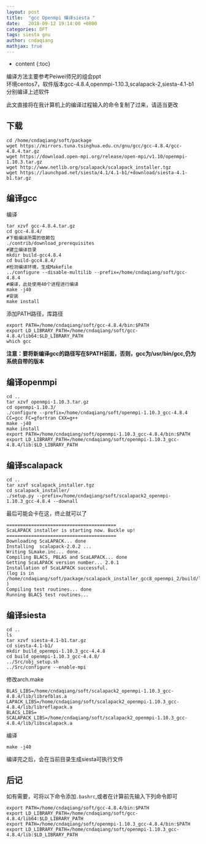 ```yaml
---
layout: post
title:  "gcc Openmpi 编译siesta "
date:   2018-09-12 19:14:00 +0800
categories: DFT
tags: siesta gnu
author: cndaqiang
mathjax: true
---
```

* content
{:toc}

编译方法主要参考Peiwei师兄的组会ppt<br>
环境centos7，软件版本gcc-4.8.4,openmpi-1.10.3,scalapack-2,siesta-4.1-b1<br>
分别编译上述软件





此文直接将在我计算机上的编译过程输入的命令复制了过来，请适当更改
## 下载
```
cd /home/cndaqiang/soft/package
wget https://mirrors.tuna.tsinghua.edu.cn/gnu/gcc/gcc-4.8.4/gcc-4.8.4.tar.gz
wget https://download.open-mpi.org/release/open-mpi/v1.10/openmpi-1.10.3.tar.gz
wget http://www.netlib.org/scalapack/scalapack_installer.tgz
wget https://launchpad.net/siesta/4.1/4.1-b1/+download/siesta-4.1-b1.tar.gz
```

## 编译gcc
编译
```
tar xzvf gcc-4.8.4.tar.gz 
cd gcc-4.8.4/
#下载编译所需的依赖包
./contrib/download_prerequisites
#建立编译目录
mkdir build-gcc4.8.4
cd build-gcc4.8.4/
#检测编译环境，生成Makefile
../configure --disable-multilib --prefix=/home/cndaqiang/soft/gcc-4.8.4
#编译，此处使用40个进程进行编译
make -j40
#安装
make install
```
添加PATH路径，库路径
```
export PATH=/home/cndaqiang/soft/gcc-4.8.4/bin:$PATH
export LD_LIBRARY_PATH=/home/cndaqiang/soft/gcc-4.8.4/lib64:$LD_LIBRARY_PATH
which gcc
```
**注意：要将新编译gcc的路径写在$PATH前面，否则，gcc为/usr/bin/gcc,仍为系统自带的版本**

## 编译openmpi
```
cd ..
tar xzvf openmpi-1.10.3.tar.gz 
cd openmpi-1.10.3/
./configure --prefix=/home/cndaqiang/soft/openmpi-1.10.3_gcc-4.8.4 CC=gcc FC=gfortran CXX=g++
make -j40
make install
export PATH=/home/cndaqiang/soft/openmpi-1.10.3_gcc-4.8.4/bin:$PATH
export LD_LIBRARY_PATH=/home/cndaqiang/soft/openmpi-1.10.3_gcc-4.8.4/lib:$LD_LIBRARY_PATH
```

## 编译scalapack 
```
cd ..
tar xzvf scalapack_installer.tgz 
cd scalapack_installer/
./setup.py --prefix=/home/cndaqiang/soft/scalapack2_openmpi-1.10.3_gcc-4.8.4 --downall
```

最后可能会卡在这，终止就可以了
```
========================================
ScaLAPACK installer is starting now. Buckle up!
========================================
Downloading ScaLAPACK... done
Installing  scalapack-2.0.2 ...
Writing SLmake.inc... done.
Compiling BLACS, PBLAS and ScaLAPACK... done
Getting ScaLAPACK version number... 2.0.1
Installation of ScaLAPACK successful.
(log is in  /home/cndaqiang/soft/package/scalapack_installer_gcc8_openmpi_2/build/log/scalog )
Compiling test routines... done
Running BLACS test routines...
```

## 编译siesta
```
cd ..
ls
tar xzvf siesta-4.1-b1.tar.gz 
cd siesta-4.1-b1/
mkdir build_openmpi-1.10.3_gcc-4.4.8
cd build_openmpi-1.10.3_gcc-4.4.8/
../Src/obj_setup.sh
../Src/configure --enable-mpi
```
修改arch.make
```
BLAS_LIBS=/home/cndaqiang/soft/scalapack2_openmpi-1.10.3_gcc-4.8.4/lib/librefblas.a
LAPACK_LIBS=/home/cndaqiang/soft/scalapack2_openmpi-1.10.3_gcc-4.8.4/lib/libreflapack.a
BLACS_LIBS=
SCALAPACK_LIBS=/home/cndaqiang/soft/scalapack2_openmpi-1.10.3_gcc-4.8.4/lib/libscalapack.a
```
编译
``` 
make -j40
```
编译完之后，会在当前目录生成siesta可执行文件


## 后记
如有需要，可将以下命令添加`.bashrc`,或者在计算前先输入下列命令即可
```
export PATH=/home/cndaqiang/soft/gcc-4.8.4/bin:$PATH
export LD_LIBRARY_PATH=/home/cndaqiang/soft/gcc-4.8.4/lib64:$LD_LIBRARY_PATH
export PATH=/home/cndaqiang/soft/openmpi-1.10.3_gcc-4.8.4/bin:$PATH
export LD_LIBRARY_PATH=/home/cndaqiang/soft/openmpi-1.10.3_gcc-4.8.4/lib:$LD_LIBRARY_PATH
```
